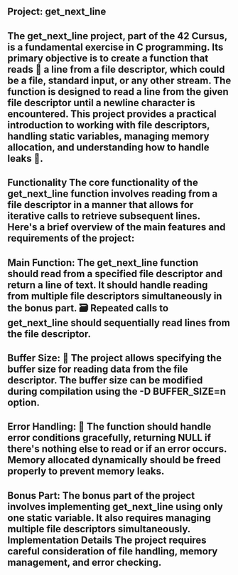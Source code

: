 Project: get_next_line
------------------------------------------------------------------------------------------------------------------------------------------------------------------------------------------------------------------
The get_next_line project, part of the 42 Cursus, is a fundamental exercise in C programming. Its primary objective is to create a function that reads 📖 a line from a file descriptor,
which could be a file, standard input, or any other stream. The function is designed to read a line from the given file descriptor until a newline character is encountered.
This project provides a practical introduction to working with file descriptors,
handling static variables, managing memory allocation, and understanding how to handle leaks 🚰.
------------------------------------------------------------------------------------------------------------------------------------------------------------------------------------------------------------------
Functionality
The core functionality of the get_next_line function involves reading from a file descriptor in a manner that allows for iterative calls to retrieve subsequent lines. Here's a brief overview of the main features and requirements of the project:
------------------------------------------------------------------------------------------------------------------------------------------------------------------------------------------------------------------
Main Function:
The get_next_line function should read from a specified file descriptor and return a line of text.
It should handle reading from multiple file descriptors simultaneously in the bonus part. 🗃️
Repeated calls to get_next_line should sequentially read lines from the file descriptor.
------------------------------------------------------------------------------------------------------------------------------------------------------------------------------------------------------------------
Buffer Size: 📏
The project allows specifying the buffer size for reading data from the file descriptor.
The buffer size can be modified during compilation using the -D BUFFER_SIZE=n option.
------------------------------------------------------------------------------------------------------------------------------------------------------------------------------------------------------------------
Error Handling: 🚫
The function should handle error conditions gracefully, returning NULL if there's nothing else to read or if an error occurs.
Memory allocated dynamically should be freed properly to prevent memory leaks.
------------------------------------------------------------------------------------------------------------------------------------------------------------------------------------------------------------------
Bonus Part:
The bonus part of the project involves implementing get_next_line using only one static variable.
It also requires managing multiple file descriptors simultaneously.
Implementation Details
The project requires careful consideration of file handling, memory management, and error checking.
------------------------------------------------------------------------------------------------------------------------------------------------------------------------------------------------------------------
